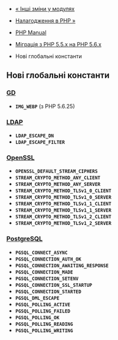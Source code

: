 - [« Інші зміни у модулях](migration56.extensions.md)
- [Налагодження в PHP »](debugger.md)

- [PHP Manual](index.md)
- [Міграція з PHP 5.5.x на PHP 5.6.x](migration56.md)
- Нові глобальні константи

## Нові глобальні константи

### [GD](book.image.md)

- **`IMG_WEBP`** (з PHP 5.6.25)

### [LDAP](book.ldap.md)

- **`LDAP_ESCAPE_DN`**
- **`LDAP_ESCAPE_FILTER`**

### [OpenSSL](book.openssl.md)

- **`OPENSSL_DEFAULT_STREAM_CIPHERS`**
- **`STREAM_CRYPTO_METHOD_ANY_CLIENT`**
- **`STREAM_CRYPTO_METHOD_ANY_SERVER`**
- **`STREAM_CRYPTO_METHOD_TLSv1_0_CLIENT`**
- **`STREAM_CRYPTO_METHOD_TLSv1_0_SERVER`**
- **`STREAM_CRYPTO_METHOD_TLSv1_1_CLIENT`**
- **`STREAM_CRYPTO_METHOD_TLSv1_1_SERVER`**
- **`STREAM_CRYPTO_METHOD_TLSv1_2_CLIENT`**
- **`STREAM_CRYPTO_METHOD_TLSv1_2_SERVER`**

### [PostgreSQL](book.pgsql.md)

- **`PGSQL_CONNECT_ASYNC`**
- **`PGSQL_CONNECTION_AUTH_OK`**
- **`PGSQL_CONNECTION_AWAITING_RESPONSE`**
- **`PGSQL_CONNECTION_MADE`**
- **`PGSQL_CONNECTION_SETENV`**
- **`PGSQL_CONNECTION_SSL_STARTUP`**
- **`PGSQL_CONNECTION_STARTED`**
- **`PGSQL_DML_ESCAPE`**
- **`PGSQL_POLLING_ACTIVE`**
- **`PGSQL_POLLING_FAILED`**
- **`PGSQL_POLLING_OK`**
- **`PGSQL_POLLING_READING`**
- **`PGSQL_POLLING_WRITING`**
